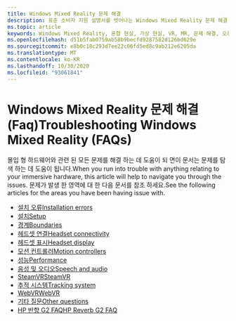 ```yaml
---
title: Windows Mixed Reality 문제 해결
description: 표준 소비자 지원 설명서를 벗어나는 Windows Mixed Reality 문제 해결.
ms.topic: article
keywords: Windows Mixed Reality, 혼합 현실, 가상 현실, VR, MR, 문제 해결, 오류, 도움말, 지원
ms.openlocfilehash: d51b5fab0759ab58b9becfd9287582d126bd629e
ms.sourcegitcommit: e8b0c18c293d7ee22c06fd5ed8c9ab212e6205da
ms.translationtype: MT
ms.contentlocale: ko-KR
ms.lasthandoff: 10/30/2020
ms.locfileid: "93061841"
---
```

# <a name="troubleshooting-windows-mixed-reality-faqs"></a><span data-ttu-id="87bf6-104">Windows Mixed Reality 문제 해결 (Faq)</span><span class="sxs-lookup"><span data-stu-id="87bf6-104">Troubleshooting Windows Mixed Reality (FAQs)</span></span>

<span data-ttu-id="87bf6-105">몰입 형 하드웨어와 관련 된 모든 문제를 해결 하는 데 도움이 되 면이 문서는 문제를 탐색 하는 데 도움이 됩니다.</span><span class="sxs-lookup"><span data-stu-id="87bf6-105">When you run into trouble with anything relating to your immersive hardware, this article will help to navigate you through the issues.</span></span>
<span data-ttu-id="87bf6-106">문제가 발생 한 영역에 대 한 다음 문서를 참조 하세요.</span><span class="sxs-lookup"><span data-stu-id="87bf6-106">See the following articles for the areas you have been having issue with.</span></span>

- [<span data-ttu-id="87bf6-107">설치 오류</span><span class="sxs-lookup"><span data-stu-id="87bf6-107">Installation errors</span></span>](installation_errors.md)
- [<span data-ttu-id="87bf6-108">설치</span><span class="sxs-lookup"><span data-stu-id="87bf6-108">Setup</span></span>](set-up-questions.md)
- [<span data-ttu-id="87bf6-109">경계</span><span class="sxs-lookup"><span data-stu-id="87bf6-109">Boundaries</span></span>](boundary-questions.md)
- [<span data-ttu-id="87bf6-110">헤드셋 연결</span><span class="sxs-lookup"><span data-stu-id="87bf6-110">Headset connectivity</span></span>](headset-connectivity.md)
- [<span data-ttu-id="87bf6-111">헤드셋 표시</span><span class="sxs-lookup"><span data-stu-id="87bf6-111">Headset display</span></span>](headset-display.md)
- [<span data-ttu-id="87bf6-112">모션 컨트롤러</span><span class="sxs-lookup"><span data-stu-id="87bf6-112">Motion controllers</span></span>](motion-controller-problems.md)
- [<span data-ttu-id="87bf6-113">성능</span><span class="sxs-lookup"><span data-stu-id="87bf6-113">Performance</span></span>](performance-questions.md)
- [<span data-ttu-id="87bf6-114">음성 및 오디오</span><span class="sxs-lookup"><span data-stu-id="87bf6-114">Speech and audio</span></span>](speech-and-audio.md)
- [<span data-ttu-id="87bf6-115">SteamVR</span><span class="sxs-lookup"><span data-stu-id="87bf6-115">SteamVR</span></span>](steamvr-questions.md)
- [<span data-ttu-id="87bf6-116">추적 시스템</span><span class="sxs-lookup"><span data-stu-id="87bf6-116">Tracking system</span></span>](tracking.md)
- [<span data-ttu-id="87bf6-117">WebVR</span><span class="sxs-lookup"><span data-stu-id="87bf6-117">WebVR</span></span>](webvr-questions.md)
- [<span data-ttu-id="87bf6-118">기타 질문</span><span class="sxs-lookup"><span data-stu-id="87bf6-118">Other questions</span></span>](other-questions.md)
- [<span data-ttu-id="87bf6-119">HP 반향 G2 FAQ</span><span class="sxs-lookup"><span data-stu-id="87bf6-119">HP Reverb G2 FAQ</span></span>](reverbG2-faq.md)